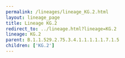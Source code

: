```yaml
---
permalink: /lineages/lineage_KG.2.html
layout: lineage_page
title: Lineage KG.2
redirect_to: ../lineage.html?lineage=KG.2
lineage: KG.2
parent: B.1.1.529.2.75.3.4.1.1.1.1.1.7.1.5
children: ['KG.2']
---
```

